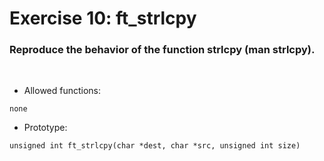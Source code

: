 # Exercise 10: ft_strlcpy

### Reproduce the behavior of the function strlcpy (man strlcpy).
<br>

- Allowed functions:
```
none
```

- Prototype: 
```
unsigned int ft_strlcpy(char *dest, char *src, unsigned int size)
```
